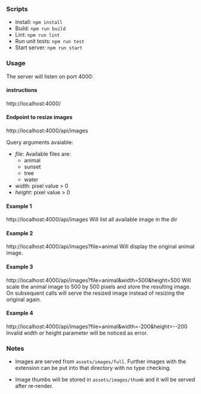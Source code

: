 ### Scripts
- Install: ```npm install```
- Build: ```npm run build```
- Lint: ```npm run lint```
- Run unit tests: ```npm run test```
- Start server: ```npm run start```

### Usage
The server will listen on port 4000:

#### instructions
http://localhost:4000/

#### Endpoint to resize images
http://localhost:4000/api/images

Query arguments avaiable:
- _file_: Available files are:
  - animal
  - sunset
  - tree
  - water
- _width_: pixel value > 0
- _height_: pixel value > 0

#### Example 1
http://localhost:4000/api/images
Will list all available image in the dir

#### Example 2
http://localhost:4000/api/images?file=animal
Will display the original animal image.

#### Example 3
http://localhost:4000/api/images?file=animal&width=500&height=500
Will scale the animal image to 500 by 500 pixels and store the resulting image.
On subsequent calls will serve the resized image instead of resizing the
original again.

#### Example 4
http://localhost:4000/api/images?file=animal&width=-200&height=--200
Invalid width or height parameter will be noticed as error.

### Notes
- Images are served from `assets/images/full`. Further images with the extension
  can be put into that directory with no type checking.

- Image thumbs will be stored in `assets/images/thumb` and it will be served after re-render.
